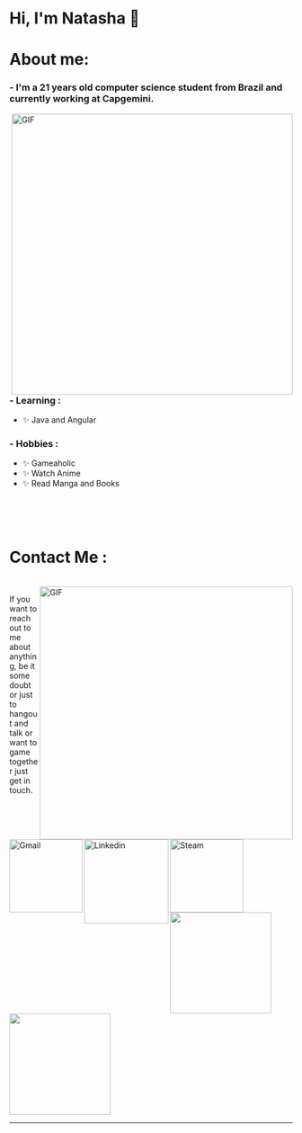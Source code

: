 # Hi, I'm Natasha 🦊

# About me:

### - I'm a 21 years old computer science student from Brazil and currently working at Capgemini.

<img hight="400" width="500" alt="GIF" align="right" src="https://c.tenor.com/YNhKSlGrgxsAAAAC/one-piece-luffy.gif">

### - Learning :
- ✨ Java and Angular


### - Hobbies : 
- ✨ Gameaholic 
- ✨ Watch Anime
- ✨ Read Manga and Books

</br>
</br>
</br>




# Contact Me :

<p>
 </br>


<img hight="320" width="450" align="right" alt="GIF" src="https://i.giphy.com/media/9AwehINrFLueI/giphy.webp">


If you want to reach out to me about anything, be it some doubt or just to hangout and talk or want to game together just get in touch.

<a href="mailto:natashabusnardo@gmail.com">
 <img align="left" alt="Gmail" width="130" hight="100" src="https://github.com/Xx-Ashutosh-xX/Xx-Ashutosh-xX/blob/master/assets/icons/gmail.png" />
</a>
<a href="www.linkedin.com/in/natashabusnardo">
  <img align="left" alt="Linkedin" width="150" hight="100" src="https://github.com/Xx-Ashutosh-xX/Xx-Ashutosh-xX/blob/master/assets/icons/linkedin.png" />
</br>
</br>
</br>
<a href="https://steamcommunity.com/id/natashaab">
  <img align="left" alt="Steam" width="130" hight="100" src="https://github.com/Xx-Ashutosh-xX/Xx-Ashutosh-xX/blob/master/assets/icons/steam.png" />
</a>
 </p>
 

</br>
</br>
</br>
</br>
</br>
</br>
</br>



<div>
  <a href="https://github.com/natashabusnardo">
  <img height="180em" src="https://github-readme-stats.vercel.app/api?username=natashabusnardo&show_icons=true&theme=dracula&include_all_commits=true&count_private=true"/>
  <img height="180em" src="https://github-readme-stats.vercel.app/api/top-langs/?username=natashabusnardo&layout=compact&langs_count=7&theme=dracula"/>
</div>

*************
